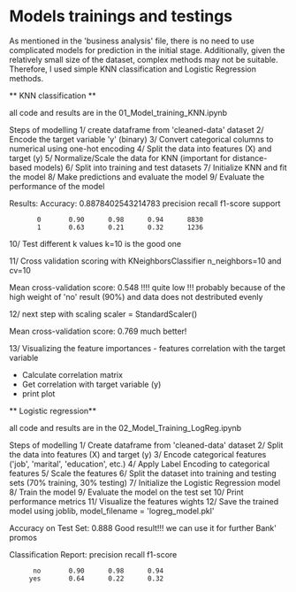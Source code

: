 # Models trainings and testings 

As mentioned in the 'business analysis' file, there is no need to use complicated models for prediction in the initial stage. Additionally, given the relatively small size of the dataset, complex methods may not be suitable. Therefore, I used simple KNN classification and Logistic Regression methods.

** KNN classification **

all code and results are in the 01_Model_training_KNN.ipynb

Steps of modelling
1/ create dataframe from 'cleaned-data' dataset
2/ Encode the target variable 'y' (binary)
3/ Convert categorical columns to numerical using one-hot encoding
4/ Split the data into features (X) and target (y)
5/ Normalize/Scale the data for KNN (important for distance-based models)
6/ Split into training and test datasets
7/ Initialize KNN and fit the model
8/ Make predictions and evaluate the model
9/ Evaluate the performance of the model

Results:
Accuracy: 0.8878402543214783
              precision    recall  f1-score   support

           0       0.90      0.98      0.94      8830
           1       0.63      0.21      0.32      1236

10/ Test different k values
k=10 is the good one 

11/ Cross validation scoring with KNeighborsClassifier n_neighbors=10 and cv=10

Mean cross-validation score:  0.548 !!!! 
quite low !!! probably because of the high weight of 'no' result (90%) and data does not destributed evenly

12/ next step with scaling scaler = StandardScaler()

Mean cross-validation score:  0.769
much better! 

13/ Visualizing the feature importances - features correlation with the target variable
 - Calculate correlation matrix
 - Get correlation with target variable (y)
 - print plot

** Logistic regression**

 all code and results are in the 02_Model_Training_LogReg.ipynb

 Steps of modelling
1/ Create dataframe from 'cleaned-data' dataset
2/ Split the data into features (X) and target (y)
3/ Encode categorical features ('job', 'marital', 'education', etc.)
4/ Apply Label Encoding to categorical features
5/ Scale the features
6/ Split the dataset into training and testing sets (70% training, 30% testing)
7/ Initialize the Logistic Regression model 
8/ Train the model
9/ Evaluate the model on the test set
10/ Print performance metrics
11/ Visualize the features wights 
12/ Save the trained model using joblib, model_filename = 'logreg_model.pkl'

Accuracy on Test Set:  0.888 Good result!!! we can use it for further Bank' promos 

Classification Report:
               precision    recall  f1-score   

          no       0.90      0.98      0.94     
         yes       0.64      0.22      0.32